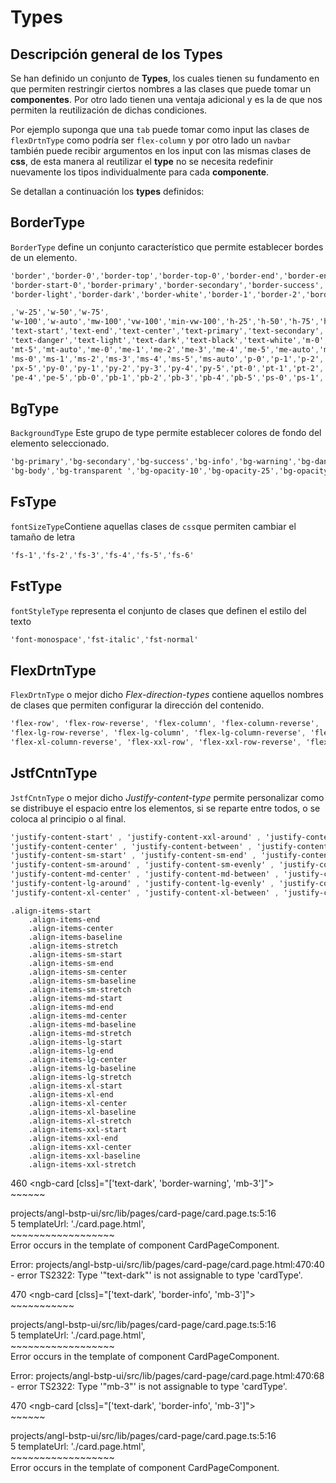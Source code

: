 # Types



## Descripción general de los Types

Se han definido un conjunto de **Types**, los cuales tienen su fundamento  en que permiten restringir ciertos nombres a las clases que puede tomar un **componentes**. Por otro lado tienen una ventaja adicional y es la de que nos permiten la reutilización de dichas condiciones.

Por ejemplo suponga que una `tab` puede tomar como input las clases de `flexDrtnType` como podría ser `flex-column` y por otro lado un `navbar` también puede recibir argumentos en los input con las mismas clases de **css**, de esta manera al reutilizar el **type** no se necesita redefinir nuevamente los tipos individualmente para cada **componente**.

Se detallan a continuación los **types** definidos:

## BorderType

`BorderType` define un conjunto característico que permite establecer bordes de un elemento.

```css
'border','border-0','border-top','border-top-0','border-end','border-end-0','border-bottom','border-bottom-0','border-start',
'border-start-0','border-primary','border-secondary','border-success','border-info','border-warning','border-danger',
'border-light','border-dark','border-white','border-1','border-2','border-3','border-4','border-5'

,'w-25','w-50','w-75',
'w-100','w-auto','mw-100','vw-100','min-vw-100','h-25','h-50','h-75','h-100','h-auto','mh-100','vh-100','min-vh-100',
'text-start','text-end','text-center','text-primary','text-secondary','text-success','text-info','text-warning',
'text-danger','text-light','text-dark','text-black','text-white','m-0','m-1','m-2','m-3','m-4','m-5','m-auto','mx-0','mx-1','mx-2','mx-3','mx-4','mx-5','mx-auto','my-0','my-1','my-2','my-3','my-4','my-5','my-auto','mt-0','mt-1','mt-2','mt-3','mt-4',
'mt-5','mt-auto','me-0','me-1','me-2','me-3','me-4','me-5','me-auto','mb-0','mb-1','mb-2','mb-3','mb-4','mb-5','mb-auto',
'ms-0','ms-1','ms-2','ms-3','ms-4','ms-5','ms-auto','p-0','p-1','p-2','p-3','p-4','p-5','px-0','px-1','px-2','px-3','px-4',
'px-5','py-0','py-1','py-2','py-3','py-4','py-5','pt-0','pt-1','pt-2','pt-3','pt-4','pt-5','pe-0','pe-1','pe-2','pe-3',
'pe-4','pe-5','pb-0','pb-1','pb-2','pb-3','pb-4','pb-5','ps-0','ps-1','ps-2','ps-3','ps-4','ps-5','fw-light','fw-lighter','fw-normal','fw-bold','fw-bolder',

```



## BgType

`BackgroundType` Este grupo de type permite establecer colores de fondo del elemento seleccionado.

```css
'bg-primary','bg-secondary','bg-success','bg-info','bg-warning','bg-danger','bg-light','bg-dark','bg-black','bg-white',
'bg-body','bg-transparent ','bg-opacity-10','bg-opacity-25','bg-opacity-50','bg-opacity-75','bg-opacity-100 ','bg-gradient'
```



## FsType

`fontSizeType`Contiene aquellas clases de `css`que permiten cambiar el tamaño de letra

```css
'fs-1','fs-2','fs-3','fs-4','fs-5','fs-6'
```



## FstType

`fontStyleType` representa el conjunto de clases que definen el estilo del texto

```css
'font-monospace','fst-italic','fst-normal'
```





## FlexDrtnType

`FlexDrtnType` o mejor dicho *Flex-direction-types* contiene aquellos nombres de clases que permiten configurar la dirección del contenido. 

```css
'flex-row', 'flex-row-reverse', 'flex-column', 'flex-column-reverse', 'flex-sm-row', 'flex-sm-row-reverse', 'flex-sm-column', 'flex-sm-column-reverse', 'flex-md-row', 'flex-md-row-reverse', 'flex-md-column', 'flex-md-column-reverse', 'flex-lg-row', 
'flex-lg-row-reverse', 'flex-lg-column', 'flex-lg-column-reverse', 'flex-xl-row', 'flex-xl-row-reverse', 'flex-xl-column', 
'flex-xl-column-reverse', 'flex-xxl-row', 'flex-xxl-row-reverse', 'flex-xxl-column', 'flex-xxl-column-reverse' 

```



## JstfCntnType

`JstfCntnType` o mejor dicho *Justify-content-type* permite personalizar como se distribuye el espacio entre los elementos, si se reparte entre todos, o se coloca al principio o al final.

```css
'justify-content-start' , 'justify-content-xxl-around' , 'justify-content-xxl-evenly', 'justify-content-end' ,
'justify-content-center' , 'justify-content-between' , 'justify-content-around' , 'justify-content-evenly' , 
'justify-content-sm-start' , 'justify-content-sm-end' , 'justify-content-sm-center' , 'justify-content-sm-between' , 
'justify-content-sm-around' , 'justify-content-sm-evenly' , 'justify-content-md-start' , 'justify-content-md-end' , 
'justify-content-md-center' , 'justify-content-md-between' , 'justify-content-md-around' , 'justify-content-md-evenly' , 'justify-content-lg-start' , 'justify-content-lg-end' , 'justify-content-lg-center' , 'justify-content-lg-between' , 
'justify-content-lg-around' , 'justify-content-lg-evenly' , 'justify-content-xl-start' , 'justify-content-xl-end' , 
'justify-content-xl-center' , 'justify-content-xl-between' , 'justify-content-xl-around' , 'justify-content-xl-evenly' , 'justify-content-xxl-start' , 'justify-content-xxl-end' , 'justify-content-xxl-center' , 'justify-content-xxl-between' 
```





```
.align-items-start
    .align-items-end
    .align-items-center
    .align-items-baseline
    .align-items-stretch
    .align-items-sm-start
    .align-items-sm-end
    .align-items-sm-center
    .align-items-sm-baseline
    .align-items-sm-stretch
    .align-items-md-start
    .align-items-md-end
    .align-items-md-center
    .align-items-md-baseline
    .align-items-md-stretch
    .align-items-lg-start
    .align-items-lg-end
    .align-items-lg-center
    .align-items-lg-baseline
    .align-items-lg-stretch
    .align-items-xl-start
    .align-items-xl-end
    .align-items-xl-center
    .align-items-xl-baseline
    .align-items-xl-stretch
    .align-items-xxl-start
    .align-items-xxl-end
    .align-items-xxl-center
    .align-items-xxl-baseline
    .align-items-xxl-stretch
```


460                     <ngb-card [clss]="['text-dark', 'border-warning', 'mb-3']">         
                                                                          ~~~~~~            
                                                                                            
  projects/angl-bstp-ui/src/lib/pages/card-page/card.page.ts:5:16                           
    5   templateUrl: './card.page.html',                                                    
                     ~~~~~~~~~~~~~~~~~~                                                     
    Error occurs in the template of component CardPageComponent.                            
                                                                                            
                                                                                            
Error: projects/angl-bstp-ui/src/lib/pages/card-page/card.page.html:470:40 - error TS2322: Type '"text-dark"' is not assignable to type 'cardType'.                                     
                                                                                            
470                     <ngb-card [clss]="['text-dark', 'border-info', 'mb-3']">            
                                           ~~~~~~~~~~~                                      
                                                                                            
  projects/angl-bstp-ui/src/lib/pages/card-page/card.page.ts:5:16                           
    5   templateUrl: './card.page.html',                                                    
                     ~~~~~~~~~~~~~~~~~~                                                     
    Error occurs in the template of component CardPageComponent.                            
                                                                                            
                                                                                            
Error: projects/angl-bstp-ui/src/lib/pages/card-page/card.page.html:470:68 - error TS2322: Type '"mb-3"' is not assignable to type 'cardType'.                                          
                                                                                            
470                     <ngb-card [clss]="['text-dark', 'border-info', 'mb-3']">            
                                                                       ~~~~~~               
                                                                                            
  projects/angl-bstp-ui/src/lib/pages/card-page/card.page.ts:5:16                           
    5   templateUrl: './card.page.html',                                                    
                     ~~~~~~~~~~~~~~~~~~                                                     
    Error occurs in the template of component CardPageComponent.        
